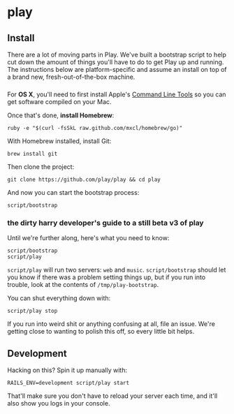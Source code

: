 # play

## Install

There are a lot of moving parts in Play. We've built a bootstrap script to help
cut down the amount of things you'll have to do to get Play up and running. The
instructions below are platform-specific and assume an install on top of a brand
new, fresh-out-of-the-box machine.

###

For **OS X**, you'll need to first install Apple's [Command Line Tools](https://developer.apple.com/downloads/index.action?=command%20line%20tools)
so you can get software compiled on your Mac.

Once that's done, **install Homebrew**:

    ruby -e "$(curl -fsSkL raw.github.com/mxcl/homebrew/go)"

With Homebrew installed, install Git:

    brew install git

Then clone the project:

    git clone https://github.com/play/play && cd play

And now you can start the bootstrap process:

    script/bootstrap


### the dirty harry developer's guide to a still beta v3 of play

Until we're further along, here's what you need to know:

    script/bootstrap
    script/play

`script/play` will run two servers: `web` and `music`. `script/bootstrap` should
let you know if there was a problem setting things up, but if you run into
trouble, look at the contents of `/tmp/play-bootstrap`.

You can shut everything down with:

    script/play stop

If you run into weird shit or anything confusing at all, file an issue. We're
getting close to wanting to polish this off, so every little bit helps.

## Development

Hacking on this? Spin it up manually with:

    RAILS_ENV=development script/play start

That'll make sure you don't have to reload your server each time, and it'll
also show you logs in your console.
